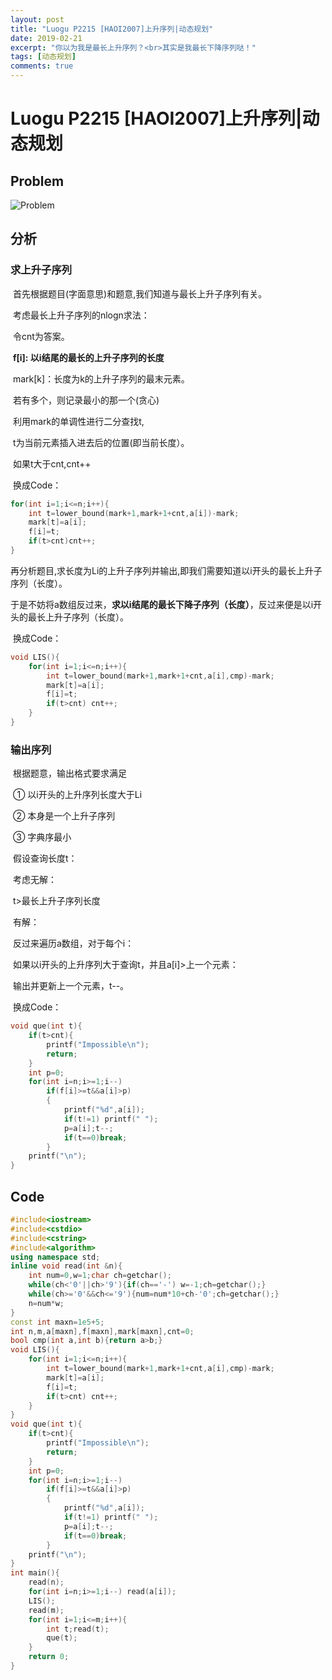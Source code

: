 ```yaml
---
layout: post
title: "Luogu P2215 [HAOI2007]上升序列|动态规划"
date: 2019-02-21
excerpt: "你以为我是最长上升序列？<br>其实是我最长下降序列哒！"
tags: [动态规划]
comments: true
---
```


# Luogu P2215 [HAOI2007]上升序列|动态规划

## Problem

![Problem](https://i.loli.net/2019/02/21/5c6e5d1c3c5d7.png)

## 分析

### 求上升子序列



​	首先根据题目(字面意思)和题意,我们知道与最长上升子序列有关。

​	考虑最长上升子序列的nlogn求法：

​	令cnt为答案。 

​	**f[i]: 以i结尾的最长的上升子序列的长度**

​	mark[k]：长度为k的上升子序列的最末元素。

​		若有多个，则记录最小的那一个(贪心)

​	 利用mark的单调性进行二分查找t,

​	 t为当前元素插入进去后的位置(即当前长度）。 

​	 如果t大于cnt,cnt++ 

​	换成Code：

```cpp
for(int i=1;i<=n;i++){
	int t=lower_bound(mark+1,mark+1+cnt,a[i])-mark;
	mark[t]=a[i];
    f[i]=t;
	if(t>cnt)cnt++;
}
```

​	 再分析题目,求长度为Li的上升子序列并输出,即我们需要知道以i开头的最长上升子序列（长度）。

​	于是不妨将a数组反过来，**求以i结尾的最长下降子序列（长度）**，反过来便是以i开头的最长上升子序列（长度）。

​	换成Code：

```cpp
void LIS(){
	for(int i=1;i<=n;i++){
		int t=lower_bound(mark+1,mark+1+cnt,a[i],cmp)-mark;
		mark[t]=a[i];
		f[i]=t;
		if(t>cnt) cnt++;
	}
}
```

### 输出序列

​	根据题意，输出格式要求满足

​	① 以i开头的上升序列长度大于Li

​	② 本身是一个上升子序列

​	③ 字典序最小

​	假设查询长度t：

​	考虑无解：

​	t>最长上升子序列长度

​	有解：

​	反过来遍历a数组，对于每个i：

​	如果以i开头的上升序列大于查询t，并且a[i]>上一个元素：

​	输出并更新上一个元素，t--。

​	换成Code：

```cpp
void que(int t){
	if(t>cnt){
		printf("Impossible\n");
		return;
	}
	int p=0;
    for(int i=n;i>=1;i--)
        if(f[i]>=t&&a[i]>p)
        {
            printf("%d",a[i]);
            if(t!=1) printf(" ");
            p=a[i];t--;
            if(t==0)break;
        }
	printf("\n");
}
```

## Code

```cpp
#include<iostream>
#include<cstdio>
#include<cstring>
#include<algorithm>
using namespace std;
inline void read(int &n){
	int num=0,w=1;char ch=getchar();
	while(ch<'0'||ch>'9'){if(ch=='-') w=-1;ch=getchar();}
	while(ch>='0'&&ch<='9'){num=num*10+ch-'0';ch=getchar();}
	n=num*w;
}
const int maxn=1e5+5;
int n,m,a[maxn],f[maxn],mark[maxn],cnt=0;
bool cmp(int a,int b){return a>b;}
void LIS(){
	for(int i=1;i<=n;i++){
		int t=lower_bound(mark+1,mark+1+cnt,a[i],cmp)-mark;
		mark[t]=a[i];
		f[i]=t;
		if(t>cnt) cnt++;
	}
}
void que(int t){
	if(t>cnt){
		printf("Impossible\n");
		return;
	}
	int p=0;
    for(int i=n;i>=1;i--)
        if(f[i]>=t&&a[i]>p)
        {
            printf("%d",a[i]);
            if(t!=1) printf(" ");
            p=a[i];t--;
            if(t==0)break;
        }
	printf("\n");
}
int main(){
	read(n);
	for(int i=n;i>=1;i--) read(a[i]);
	LIS();
	read(m);
	for(int i=1;i<=m;i++){
		int t;read(t);
		que(t);
	}
	return 0;
}
```

